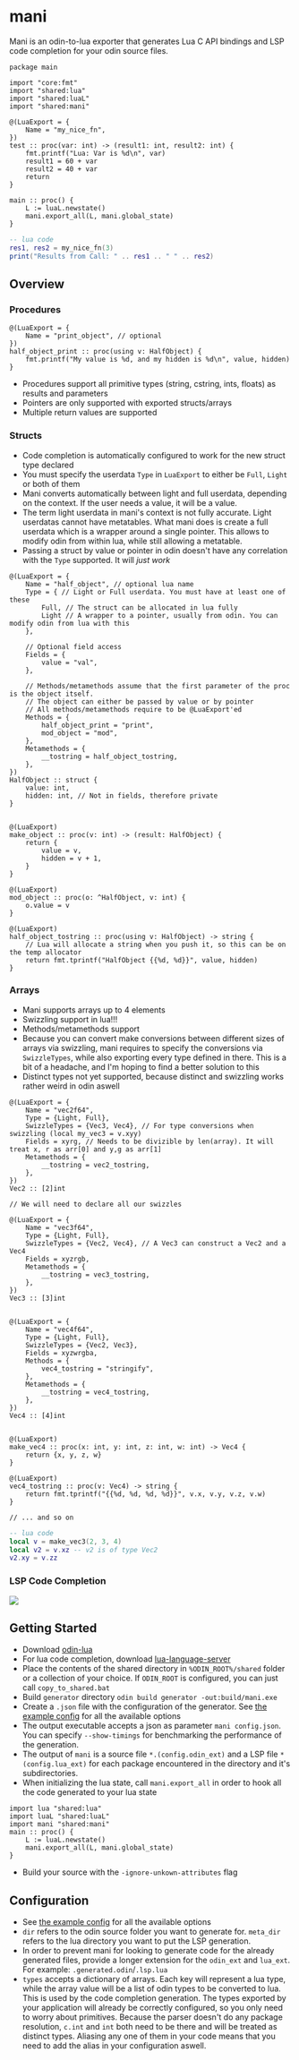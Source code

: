# mani
Mani is an odin-to-lua exporter that generates Lua C API bindings and LSP code completion for your odin source files. 

```odin 
package main

import "core:fmt"
import "shared:lua"
import "shared:luaL"
import "shared:mani"

@(LuaExport = {
    Name = "my_nice_fn",
})
test :: proc(var: int) -> (result1: int, result2: int) {
    fmt.printf("Lua: Var is %d\n", var)
    result1 = 60 + var
    result2 = 40 + var
    return
}

main :: proc() {
    L := luaL.newstate()
    mani.export_all(L, mani.global_state)
}
```
```lua
-- lua code
res1, res2 = my_nice_fn(3)
print("Results from Call: " .. res1 .. " " .. res2)
```

## Overview

### Procedures
```odin
@(LuaExport = {
    Name = "print_object", // optional
})
half_object_print :: proc(using v: HalfObject) {
    fmt.printf("My value is %d, and my hidden is %d\n", value, hidden)
}
```
- Procedures support all primitive types (string, cstring, ints, floats) as results and parameters
- Pointers are only supported with exported structs/arrays
- Multiple return values are supported

### Structs 
- Code completion is automatically configured to work for the new struct type declared
- You must specify the userdata `Type` in `LuaExport` to either be `Full`, `Light` or both of them
- Mani converts automatically between light and full userdata, depending on the context. If the user needs a value, it will be a value.
- The term light userdata in mani's context is not fully accurate. Light userdatas cannot have metatables. What mani does is create a full userdata which is a wrapper around a single pointer. This allows to modify odin from within lua, while still allowing a metatable. 
- Passing a struct by value or pointer in odin doesn't have any correlation with the `Type` supported. It will *just work*
```odin 
@(LuaExport = {
    Name = "half_object", // optional lua name
    Type = { // Light or Full userdata. You must have at least one of these
        Full, // The struct can be allocated in lua fully
        Light // A wrapper to a pointer, usually from odin. You can modify odin from lua with this
    },

    // Optional field access
    Fields = {
        value = "val",
    },

    // Methods/metamethods assume that the first parameter of the proc is the object itself. 
    // The object can either be passed by value or by pointer
    // All methods/metamethods require to be @LuaExport'ed
    Methods = {
        half_object_print = "print",
        mod_object = "mod",
    },
    Metamethods = {
        __tostring = half_object_tostring,
    },
})
HalfObject :: struct {
    value: int, 
    hidden: int, // Not in fields, therefore private
}


@(LuaExport)
make_object :: proc(v: int) -> (result: HalfObject) {
    return {
        value = v,
        hidden = v + 1,
    }
}

@(LuaExport)
mod_object :: proc(o: ^HalfObject, v: int) {
    o.value = v
}

@(LuaExport)
half_object_tostring :: proc(using v: HalfObject) -> string {
    // Lua will allocate a string when you push it, so this can be on the temp allocator
    return fmt.tprintf("HalfObject {{%d, %d}}", value, hidden)
}
```


### Arrays
- Mani supports arrays up to 4 elements
- Swizzling support in lua!!!
- Methods/metamethods support
- Because you can convert make conversions between different sizes of arrays via swizzling, mani requires to specify the conversions via `SwizzleTypes`, while also exporting every type defined in there. This is a bit of a headache, and I'm hoping to find a better solution to this
- Distinct types not yet supported, because distinct and swizzling works rather weird in odin aswell
```odin
@(LuaExport = {
    Name = "vec2f64",
    Type = {Light, Full},
    SwizzleTypes = {Vec3, Vec4}, // For type conversions when swizzling (local my_vec3 = v.xyy) 
    Fields = xyrg, // Needs to be divizible by len(array). It will treat x, r as arr[0] and y,g as arr[1]
    Metamethods = {
        __tostring = vec2_tostring,
    },
})
Vec2 :: [2]int 

// We will need to declare all our swizzles

@(LuaExport = {
    Name = "vec3f64",
    Type = {Light, Full},
    SwizzleTypes = {Vec2, Vec4}, // A Vec3 can construct a Vec2 and a Vec4
    Fields = xyzrgb,
    Metamethods = {
        __tostring = vec3_tostring,
    },
})
Vec3 :: [3]int


@(LuaExport = {
    Name = "vec4f64",
    Type = {Light, Full},
    SwizzleTypes = {Vec2, Vec3},
    Fields = xyzwrgba,
    Methods = {
        vec4_tostring = "stringify",
    },
    Metamethods = {
        __tostring = vec4_tostring,
    },
})
Vec4 :: [4]int  


@(LuaExport)
make_vec4 :: proc(x: int, y: int, z: int, w: int) -> Vec4 {
    return {x, y, z, w}
}

@(LuaExport)
vec4_tostring :: proc(v: Vec4) -> string {
    return fmt.tprintf("{{%d, %d, %d, %d}}", v.x, v.y, v.z, v.w)
}

// ... and so on
```
```lua
-- lua code
local v = make_vec3(2, 3, 4)
local v2 = v.xz -- v2 is of type Vec2 
v2.xy = v.zz 
```

### LSP Code Completion
![](media/intellisense.gif)

## Getting Started
- Download [odin-lua](https://github.com/DragosPopse/odin-lua)
- For lua code completion, download [lua-language-server](https://github.com/sumneko/lua-language-server)
- Place the contents of the shared directory in `%ODIN_ROOT%/shared` folder or a collection of your choice. If `ODIN_ROOT` is configured, you can just call `copy_to_shared.bat`
- Build `generator` directory `odin build generator -out:build/mani.exe`
- Create a `.json` file with the configuration of the generator. See [the example config](mani_config.json) for all the available options
- The output executable accepts a json as parameter `mani config.json`. You can specify `--show-timings` for benchmarking the performance of the generation. 
- The output of `mani` is a source file `*.(config.odin_ext)` and a LSP file `*(config.lua_ext)` for each package encountered in the directory and it's subdirectories.
- When initializing the lua state, call `mani.export_all` in order to hook all the code generated to your lua state
```odin
import lua "shared:lua"
import luaL "shared:luaL"
import mani "shared:mani"
main :: proc() {
    L := luaL.newstate()
    mani.export_all(L, mani.global_state)
}
```
- Build your source with the `-ignore-unkown-attributes` flag

## Configuration
- See [the example config](mani_config.json) for all the available options
- `dir` refers to the odin source folder you want to generate for. `meta_dir` refers to the lua directory you want to put the LSP generation.
- In order to prevent mani for looking to generate code for the already generated files, provide a longer extension for the `odin_ext` and `lua_ext`. For example: `.generated.odin`/`.lsp.lua`
- `types` accepts a dictionary of arrays. Each key will represent a lua type, while the array value will be a list of odin types to be converted to lua. This is used by the code completion generation. The types exported by your application will already be correctly configured, so you only need to worry about primitives. Because the parser doesn't do any package resolution, `c.int` and `int` both need to be there and will be treated as distinct types. Aliasing any one of them in your code means that you need to add the alias in your configuration aswell.



